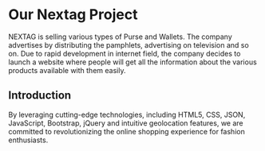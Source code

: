 # Our Nextag Project
NEXTAG is selling various types of Purse and Wallets. The company advertises by distributing the pamphlets, advertising on television and so on. Due to rapid development in internet field, the company decides to launch a website where people will get all the information about the various products available with them easily.
## Introduction
By leveraging cutting-edge technologies, including HTML5, CSS, JSON, JavaScript, Bootstrap, jQuery and intuitive geolocation features, we are committed to revolutionizing the online shopping experience for fashion enthusiasts.
